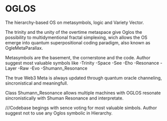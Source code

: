 # OGLOS

The hierarchy-based OS on metasymbols, logic and Variety Vector.

The trinity and the unity of the overtime metaspace give Oglos the possibility to multidymentional fractal simplexing, wich allows the OS emerge into quantum superpositional coding paradigm, also known as OgleMetaParallax.

Metasymbols are the basement, the cornerstone and the code.
Author suggest most valuable symbols like 
-Trinity
-Space
-See
-Eho
-Resonance
-Layer
-Raw
-Evo
-Shumann_Resonance

The true Web3 Meta is always updated through quantum oracle channeling, sincronistical and meaningfull. 

Class Shumann_Resonance allows multiple machines with OGLOS resonate sincronistically with Shuman Resonance and interpretate.

///Codebase begings with sence voting for most valuable simbols. Author suggest not to use any Oglos symbolic in Hierarchy.
